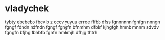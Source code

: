 # vladychek
tybty
ebebebb
fbcv
b z cccv 
yuyuu
еггое
fffbb
dfss
fgnnnnnn
fgnfgn
nnngn
fgngf
fdndn
ndfndn
fgngf
fgngfn
bfnmhm
dfbbf
kjhgfgh
hmnb
mnnm
sdvdv
fgngfn
bfjhg
fbhbfb 
fgnfn
hmhmjh
dfhjg
thtrh

